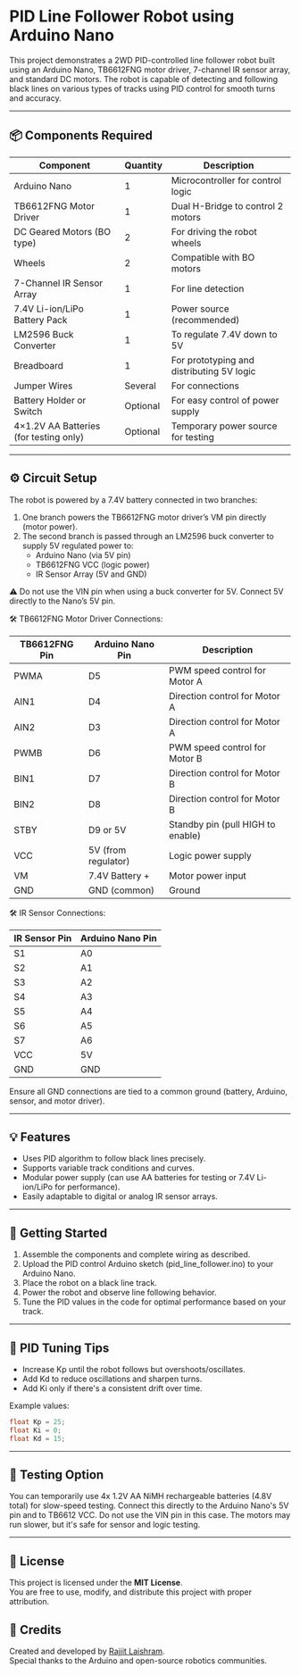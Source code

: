 # PID Line Follower Robot using Arduino Nano

This project demonstrates a 2WD PID-controlled line follower robot built using an Arduino Nano, TB6612FNG motor driver, 7-channel IR sensor array, and standard DC motors. The robot is capable of detecting and following black lines on various types of tracks using PID control for smooth turns and accuracy.

---

## 📦 Components Required

| Component                      | Quantity | Description                                 |
|-------------------------------|----------|---------------------------------------------|
| Arduino Nano                  | 1        | Microcontroller for control logic           |
| TB6612FNG Motor Driver        | 1        | Dual H-Bridge to control 2 motors           |
| DC Geared Motors (BO type)    | 2        | For driving the robot wheels                |
| Wheels                        | 2        | Compatible with BO motors                   |
| 7-Channel IR Sensor Array     | 1        | For line detection                          |
| 7.4V Li-ion/LiPo Battery Pack | 1        | Power source (recommended)                  |
| LM2596 Buck Converter         | 1        | To regulate 7.4V down to 5V                 |
| Breadboard                    | 1        | For prototyping and distributing 5V logic   |
| Jumper Wires                  | Several  | For connections                             |
| Battery Holder or Switch      | Optional | For easy control of power supply            |
| 4×1.2V AA Batteries (for testing only) | Optional | Temporary power source for testing       |

---

## ⚙️ Circuit Setup

The robot is powered by a 7.4V battery connected in two branches:

1. One branch powers the TB6612FNG motor driver’s VM pin directly (motor power).
2. The second branch is passed through an LM2596 buck converter to supply 5V regulated power to:
   - Arduino Nano (via 5V pin)
   - TB6612FNG VCC (logic power)
   - IR Sensor Array (5V and GND)

⚠️ Do not use the VIN pin when using a buck converter for 5V. Connect 5V directly to the Nano’s 5V pin.

🛠️ TB6612FNG Motor Driver Connections:

| TB6612FNG Pin | Arduino Nano Pin | Description                     |
|---------------|------------------|---------------------------------|
| PWMA          | D5               | PWM speed control for Motor A   |
| AIN1          | D4               | Direction control for Motor A   |
| AIN2          | D3               | Direction control for Motor A   |
| PWMB          | D6               | PWM speed control for Motor B   |
| BIN1          | D7               | Direction control for Motor B   |
| BIN2          | D8               | Direction control for Motor B   |
| STBY          | D9 or 5V         | Standby pin (pull HIGH to enable) |
| VCC           | 5V (from regulator) | Logic power supply           |
| VM            | 7.4V Battery +   | Motor power input               |
| GND           | GND (common)     | Ground                          |

🛠️ IR Sensor Connections:

| IR Sensor Pin | Arduino Nano Pin |
|---------------|------------------|
| S1            | A0               |
| S2            | A1               |
| S3            | A2               |
| S4            | A3               |
| S5            | A4               |
| S6            | A5               |
| S7            | A6               |
| VCC           | 5V               |
| GND           | GND              |

Ensure all GND connections are tied to a common ground (battery, Arduino, sensor, and motor driver).

---

## 💡 Features

- Uses PID algorithm to follow black lines precisely.
- Supports variable track conditions and curves.
- Modular power supply (can use AA batteries for testing or 7.4V Li-ion/LiPo for performance).
- Easily adaptable to digital or analog IR sensor arrays.

---

## 🚀 Getting Started

1. Assemble the components and complete wiring as described.
2. Upload the PID control Arduino sketch (pid_line_follower.ino) to your Arduino Nano.
3. Place the robot on a black line track.
4. Power the robot and observe line following behavior.
5. Tune the PID values in the code for optimal performance based on your track.

---

## 📝 PID Tuning Tips

- Increase Kp until the robot follows but overshoots/oscillates.
- Add Kd to reduce oscillations and sharpen turns.
- Add Ki only if there's a consistent drift over time.

Example values:

```cpp
float Kp = 25;
float Ki = 0;
float Kd = 15;
```

---

## 🧪 Testing Option

You can temporarily use 4x 1.2V AA NiMH rechargeable batteries (4.8V total) for slow-speed testing. Connect this directly to the Arduino Nano's 5V pin and to TB6612 VCC. Do not use the VIN pin in this case. The motors may run slower, but it's safe for sensor and logic testing.

---

## 📜 License

This project is licensed under the **MIT License**.  
You are free to use, modify, and distribute this project with proper attribution.

## 🙌 Credits

Created and developed by [Rajjit Laishram](https://rajjitlaishram.netlify.app/).  
Special thanks to the Arduino and open-source robotics communities.
